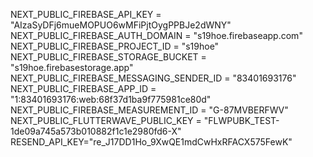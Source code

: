 NEXT_PUBLIC_FIREBASE_API_KEY = "AIzaSyDFj6mueMOPUO6wMFiPjtOygPPBJe2dWNY"
NEXT_PUBLIC_FIREBASE_AUTH_DOMAIN = "s19hoe.firebaseapp.com"
NEXT_PUBLIC_FIREBASE_PROJECT_ID = "s19hoe"
NEXT_PUBLIC_FIREBASE_STORAGE_BUCKET = "s19hoe.firebasestorage.app"
NEXT_PUBLIC_FIREBASE_MESSAGING_SENDER_ID = "83401693176"
NEXT_PUBLIC_FIREBASE_APP_ID = "1:83401693176:web:68f37d1ba9f775981ce80d"
NEXT_PUBLIC_FIREBASE_MEASUREMENT_ID = "G-87MVBERFWV"
NEXT_PUBLIC_FLUTTERWAVE_PUBLIC_KEY = "FLWPUBK_TEST-1de09a745a573b010882f1c1e2980fd6-X"  
RESEND_API_KEY="re_J17DD1Ho_9XwQE1mdCwHxRFACX575FewK"
